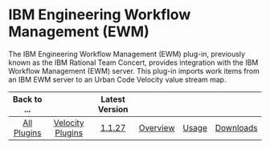 
IBM Engineering Workflow Management (EWM)
=========================================

The IBM Engineering Workflow Management (EWM) plug-in, previously known as the IBM Rational Team Concert, provides
integration with the IBM Workflow Management (EWM) server. This plug-in imports work items from an IBM EWM server to an
Urban Code Velocity value stream map.

|Back to ...||Latest Version||||
| :---: | :---: | :---: | :---: | :---: | :---: |
|[All Plugins](../../index.md)|[Velocity Plugins](../README.md)|[1.1.27](https://github.com/UrbanCode/IBM-UCV-PLUGINS/raw/main/files/ucv-ext-ewm/ucv-ext-ewm:1.1.27.tar)|[Overview](overview.md)|[Usage](usage.md)|[Downloads](downloads.md)|
